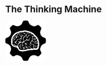 # The Thinking Machine

<img src="./images/ThinkingMachine.png" width="128" alt="BlackGecko" align="middle">
